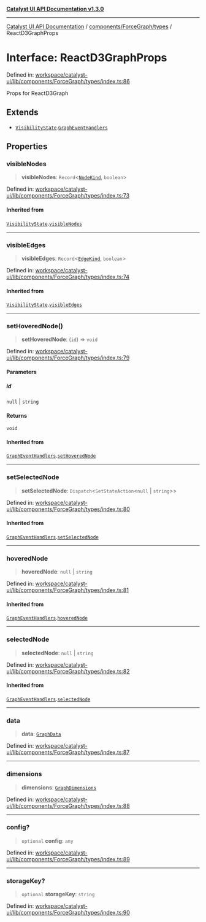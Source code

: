 [**Catalyst UI API Documentation v1.3.0**](../../../../README.md)

---

[Catalyst UI API Documentation](../../../../README.md) / [components/ForceGraph/types](../README.md) / ReactD3GraphProps

# Interface: ReactD3GraphProps

Defined in: [workspace/catalyst-ui/lib/components/ForceGraph/types/index.ts:86](https://github.com/TheBranchDriftCatalyst/catalyst-ui/blob/main/lib/components/ForceGraph/types/index.ts#L86)

Props for ReactD3Graph

## Extends

- [`VisibilityState`](VisibilityState.md).[`GraphEventHandlers`](GraphEventHandlers.md)

## Properties

### visibleNodes

> **visibleNodes**: `Record`\<[`NodeKind`](../type-aliases/NodeKind.md), `boolean`\>

Defined in: [workspace/catalyst-ui/lib/components/ForceGraph/types/index.ts:73](https://github.com/TheBranchDriftCatalyst/catalyst-ui/blob/main/lib/components/ForceGraph/types/index.ts#L73)

#### Inherited from

[`VisibilityState`](VisibilityState.md).[`visibleNodes`](VisibilityState.md#visiblenodes)

---

### visibleEdges

> **visibleEdges**: `Record`\<[`EdgeKind`](../type-aliases/EdgeKind.md), `boolean`\>

Defined in: [workspace/catalyst-ui/lib/components/ForceGraph/types/index.ts:74](https://github.com/TheBranchDriftCatalyst/catalyst-ui/blob/main/lib/components/ForceGraph/types/index.ts#L74)

#### Inherited from

[`VisibilityState`](VisibilityState.md).[`visibleEdges`](VisibilityState.md#visibleedges)

---

### setHoveredNode()

> **setHoveredNode**: (`id`) => `void`

Defined in: [workspace/catalyst-ui/lib/components/ForceGraph/types/index.ts:79](https://github.com/TheBranchDriftCatalyst/catalyst-ui/blob/main/lib/components/ForceGraph/types/index.ts#L79)

#### Parameters

##### id

`null` | `string`

#### Returns

`void`

#### Inherited from

[`GraphEventHandlers`](GraphEventHandlers.md).[`setHoveredNode`](GraphEventHandlers.md#sethoverednode)

---

### setSelectedNode

> **setSelectedNode**: `Dispatch`\<`SetStateAction`\<`null` \| `string`\>\>

Defined in: [workspace/catalyst-ui/lib/components/ForceGraph/types/index.ts:80](https://github.com/TheBranchDriftCatalyst/catalyst-ui/blob/main/lib/components/ForceGraph/types/index.ts#L80)

#### Inherited from

[`GraphEventHandlers`](GraphEventHandlers.md).[`setSelectedNode`](GraphEventHandlers.md#setselectednode)

---

### hoveredNode

> **hoveredNode**: `null` \| `string`

Defined in: [workspace/catalyst-ui/lib/components/ForceGraph/types/index.ts:81](https://github.com/TheBranchDriftCatalyst/catalyst-ui/blob/main/lib/components/ForceGraph/types/index.ts#L81)

#### Inherited from

[`GraphEventHandlers`](GraphEventHandlers.md).[`hoveredNode`](GraphEventHandlers.md#hoverednode)

---

### selectedNode

> **selectedNode**: `null` \| `string`

Defined in: [workspace/catalyst-ui/lib/components/ForceGraph/types/index.ts:82](https://github.com/TheBranchDriftCatalyst/catalyst-ui/blob/main/lib/components/ForceGraph/types/index.ts#L82)

#### Inherited from

[`GraphEventHandlers`](GraphEventHandlers.md).[`selectedNode`](GraphEventHandlers.md#selectednode)

---

### data

> **data**: [`GraphData`](GraphData.md)

Defined in: [workspace/catalyst-ui/lib/components/ForceGraph/types/index.ts:87](https://github.com/TheBranchDriftCatalyst/catalyst-ui/blob/main/lib/components/ForceGraph/types/index.ts#L87)

---

### dimensions

> **dimensions**: [`GraphDimensions`](GraphDimensions.md)

Defined in: [workspace/catalyst-ui/lib/components/ForceGraph/types/index.ts:88](https://github.com/TheBranchDriftCatalyst/catalyst-ui/blob/main/lib/components/ForceGraph/types/index.ts#L88)

---

### config?

> `optional` **config**: `any`

Defined in: [workspace/catalyst-ui/lib/components/ForceGraph/types/index.ts:89](https://github.com/TheBranchDriftCatalyst/catalyst-ui/blob/main/lib/components/ForceGraph/types/index.ts#L89)

---

### storageKey?

> `optional` **storageKey**: `string`

Defined in: [workspace/catalyst-ui/lib/components/ForceGraph/types/index.ts:90](https://github.com/TheBranchDriftCatalyst/catalyst-ui/blob/main/lib/components/ForceGraph/types/index.ts#L90)
